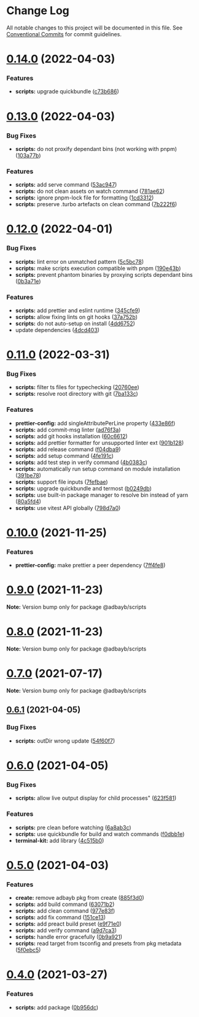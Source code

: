 # Change Log

All notable changes to this project will be documented in this file.
See [Conventional Commits](https://conventionalcommits.org) for commit guidelines.

# [0.14.0](https://github.com/adbayb/stack/compare/v0.13.0...v0.14.0) (2022-04-03)


### Features

* **scripts:** upgrade quickbundle ([c73b686](https://github.com/adbayb/stack/commit/c73b68669b2b45fdee102f8f035d9aa8fb267111))





# [0.13.0](https://github.com/adbayb/stack/compare/v0.12.0...v0.13.0) (2022-04-03)


### Bug Fixes

* **scripts:** do not proxify dependant bins (not working with pnpm) ([103a77b](https://github.com/adbayb/stack/commit/103a77bab5570526edd25b9f696db104f515739c))


### Features

* **scripts:** add serve command ([53ac947](https://github.com/adbayb/stack/commit/53ac9473e6a1deb86ad3b4e0f55728481a891920))
* **scripts:** do not clean assets on watch command ([781ae62](https://github.com/adbayb/stack/commit/781ae62925cf4900d4d97e58749585e229e4e9a0))
* **scripts:** ignore pnpm-lock file for formatting ([1cd3312](https://github.com/adbayb/stack/commit/1cd33122de88ffbc89614804ad089bf066301ffc))
* **scripts:** preserve .turbo artefacts on clean command ([7b222f6](https://github.com/adbayb/stack/commit/7b222f6f5fecd7f0a106e24dd121502d93c2e69c))





# [0.12.0](https://github.com/adbayb/stack/compare/v0.11.0...v0.12.0) (2022-04-01)


### Bug Fixes

* **scripts:** lint error on unmatched pattern ([5c5bc78](https://github.com/adbayb/stack/commit/5c5bc78f6fe26eccf0aa1f4fc39fba31bd3d1f6d))
* **scripts:** make scripts execution compatible with pnpm ([190e43b](https://github.com/adbayb/stack/commit/190e43b21bf1cc8874b21cd9518485a818d203a9))
* **scripts:** prevent phantom binaries by proxying scripts dependant bins ([0b3a71e](https://github.com/adbayb/stack/commit/0b3a71ea92086513e9bd02645dee83038b11cd50))


### Features

* **scripts:** add prettier and eslint runtime ([345cfe9](https://github.com/adbayb/stack/commit/345cfe9b62e0e732f63970c2edc527799b7c8f09))
* **scripts:** allow fixing lints on git hooks ([37a752b](https://github.com/adbayb/stack/commit/37a752b8322fd9f4dac9e9b056d2f27dd8010be3))
* **scripts:** do not auto-setup on install ([4dd6752](https://github.com/adbayb/stack/commit/4dd6752f1aac64e36a59a24528f43dc0d4b06e46))
* update dependencies ([4dcd403](https://github.com/adbayb/stack/commit/4dcd4039c0dac3596129db05657fa5a85deaceab))





# [0.11.0](https://github.com/adbayb/stack/compare/v0.10.0...v0.11.0) (2022-03-31)


### Bug Fixes

* **scripts:** filter ts files for typechecking ([20760ee](https://github.com/adbayb/stack/commit/20760eea7db77de6037e6592d816ca9a0fc3b5d1))
* **scripts:** resolve root directory with git ([7ba133c](https://github.com/adbayb/stack/commit/7ba133c5740eee35697728651394ed5224b087ff))


### Features

* **prettier-config:** add singleAttributePerLine property ([433e86f](https://github.com/adbayb/stack/commit/433e86fc92bfc3498598e480362ef301dcd945a4))
* **scripts:** add commit-msg linter ([ad76f3a](https://github.com/adbayb/stack/commit/ad76f3a5071824c7ca137357695bef7ce4686f69))
* **scripts:** add git hooks installation ([60c6612](https://github.com/adbayb/stack/commit/60c661273fe90db9ca777f82ed6245455b44316b))
* **scripts:** add prettier formatter for unsupported linter ext ([901b128](https://github.com/adbayb/stack/commit/901b12818298957899347e3e7da7f98f82b893ea))
* **scripts:** add release command ([f04dba9](https://github.com/adbayb/stack/commit/f04dba9e2be1fb72d1966bcf0dfa46542e8eeeb6))
* **scripts:** add setup command ([4fe191c](https://github.com/adbayb/stack/commit/4fe191c746652c9fd0e589ae7fae157f72f9b889))
* **scripts:** add test step in verify command ([4b0383c](https://github.com/adbayb/stack/commit/4b0383c4b240944c7df41046c4c89f261342d39e))
* **scripts:** automatically run setup command on module installation ([391be78](https://github.com/adbayb/stack/commit/391be7876ac88c712c1a4e61091014f0dc6f67d4))
* **scripts:** support file inputs ([7fefbae](https://github.com/adbayb/stack/commit/7fefbaec69e9d3904b655064834b7d587b3f6ea7))
* **scripts:** upgrade quickbundle and termost ([b0249db](https://github.com/adbayb/stack/commit/b0249db4d84271d351810366a246448ad49017fe))
* **scripts:** use built-in package manager to resolve bin instead of yarn ([80a5fd4](https://github.com/adbayb/stack/commit/80a5fd4776b4f36ac6e583e289342bfe2474e22e))
* **scripts:** use vitest API globally ([798d7a0](https://github.com/adbayb/stack/commit/798d7a04aada8240eb1c6e5f42545325efb93892))





# [0.10.0](https://github.com/adbayb/stack/compare/v0.9.0...v0.10.0) (2021-11-25)

### Features

-   **prettier-config:** make prettier a peer dependency ([7ff4fe8](https://github.com/adbayb/stack/commit/7ff4fe86438dbccfebe27ad71fabd2108e1b848e))

# [0.9.0](https://github.com/adbayb/stack/compare/v0.8.0...v0.9.0) (2021-11-23)

**Note:** Version bump only for package @adbayb/scripts

# [0.8.0](https://github.com/adbayb/stack/compare/v0.7.0...v0.8.0) (2021-11-23)

**Note:** Version bump only for package @adbayb/scripts

# [0.7.0](https://github.com/adbayb/stack/compare/v0.6.1...v0.7.0) (2021-07-17)

**Note:** Version bump only for package @adbayb/scripts

## [0.6.1](https://github.com/adbayb/stack/compare/v0.6.0...v0.6.1) (2021-04-05)

### Bug Fixes

-   **scripts:** outDir wrong update ([54f60f7](https://github.com/adbayb/stack/commit/54f60f78edd6ac4a582bd1ea523ff7d95960b6ed))

# [0.6.0](https://github.com/adbayb/stack/compare/v0.5.0...v0.6.0) (2021-04-05)

### Bug Fixes

-   **scripts:** allow live output display for child processes" ([623f581](https://github.com/adbayb/stack/commit/623f5815f8edf7a234a5e968f355c9b546b10ea2))

### Features

-   **scripts:** pre clean before watching ([6a8ab3c](https://github.com/adbayb/stack/commit/6a8ab3c11bc3248e54d5298a2b96356a22882b1c))
-   **scripts:** use quickbundle for build and watch commands ([f0dbb1e](https://github.com/adbayb/stack/commit/f0dbb1e7071f4c4da989833f294dd9d8302f808b))
-   **terminal-kit:** add library ([4c515b0](https://github.com/adbayb/stack/commit/4c515b0094beadf12d7169dc658a7de8917bfbde))

# [0.5.0](https://github.com/adbayb/create/compare/v0.4.0...v0.5.0) (2021-04-03)

### Features

-   **create:** remove adbayb pkg from create ([885f3d0](https://github.com/adbayb/create/commit/885f3d09f99cfbfd84729331bf06c2de10eb2bfe))
-   **scripts:** add build command ([63071b2](https://github.com/adbayb/create/commit/63071b2511be3e1263f5afec4bc3506ce2c12a16))
-   **scripts:** add clean command ([977e83f](https://github.com/adbayb/create/commit/977e83fc629a021b5b8f5d501ec363ecb5a5f4c2))
-   **scripts:** add fix command ([151ce13](https://github.com/adbayb/create/commit/151ce13dc11d884973d49cc2df713f6906413e51))
-   **scripts:** add preact build preset ([e9f71e0](https://github.com/adbayb/create/commit/e9f71e0ec1defcc3f7406c7a5e4eee6fd6f20c46))
-   **scripts:** add verify command ([a9d7ca3](https://github.com/adbayb/create/commit/a9d7ca3796b6c330efb2935aae6db252757894d7))
-   **scripts:** handle error gracefully ([0b9a921](https://github.com/adbayb/create/commit/0b9a92112ff52656f7d5f622ef825f09f0bf47e4))
-   **scripts:** read target from tsconfig and presets from pkg metadata ([5f0ebc5](https://github.com/adbayb/create/commit/5f0ebc5deaa482cf6d3fac3cb611c593e8293e30))

# [0.4.0](https://github.com/adbayb/create/compare/v0.3.0...v0.4.0) (2021-03-27)

### Features

-   **scripts:** add package ([0b956dc](https://github.com/adbayb/create/commit/0b956dc328f751b25fc89311953029a8fc2e4087))
